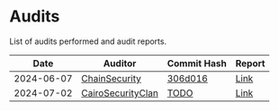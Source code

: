 # Audits

List of audits performed and audit reports.

| Date | Auditor | Commit Hash | Report |
|----- |-------- |------------ |------- |
| 2024-06-07 | [ChainSecurity](https://x.com/chain_security) | [306d016](https://github.com/vesuxyz/protocol/commit/306d0164ff991c58a670e18ac748eb14dad7d223) | [Link](./2024-06-07_ChainSecurity_Vesu-Protocol_audit.pdf) |
| 2024-07-02 | [CairoSecurityClan](https://x.com/cairoaudit) | [TODO]() | [Link](2024-07-02_CairoSecurityClan_Vesu-Protocol_audit.pdf) |
